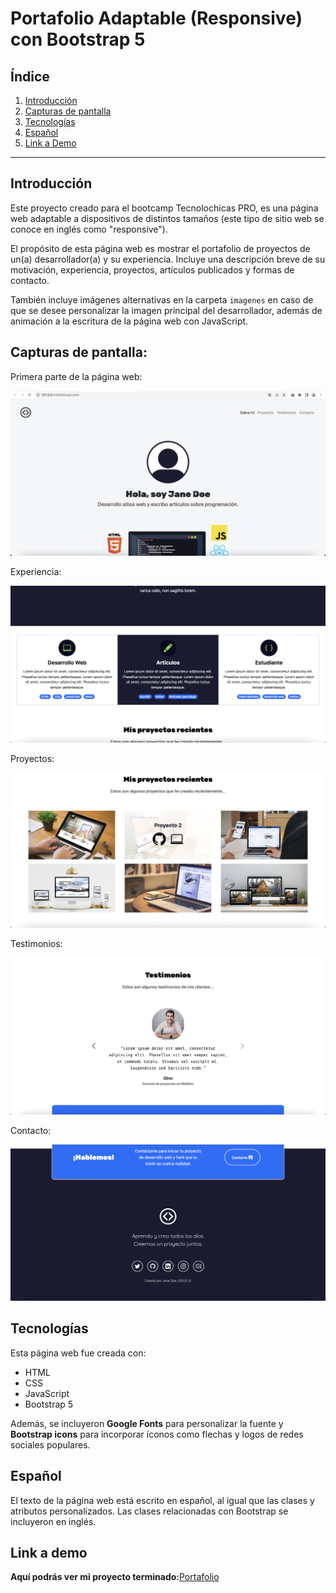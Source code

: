 # Portafolio Adaptable (Responsive) con Bootstrap 5

## **Índice**
1. [Introducción](https://github.com/DianaBMenM/DianaBMenM.github.io#introducci%C3%B3n)
2. [Capturas de pantalla](https://github.com/DianaBMenM/Cloondegoogle/blob/main/README.md#2qu%C3%A9-constru%C3%AD)
3. [Tecnologías](https://github.com/DianaBMenM/Cloondegoogle/blob/main/README.md#objetivo-del-proyecto)
4. [Español](#) 
5. [Link a Demo](https://dianabmenm.github.io/)

***** 

## Introducción 

Este proyecto creado para el bootcamp Tecnolochicas PRO, es una página web adaptable a dispositivos de distintos tamaños (este tipo de sitio web se conoce en inglés como "responsive"). 

El propósito de esta página web es mostrar el portafolio de proyectos de un(a) desarrollador(a) y su experiencia. Incluye una descripción breve de su motivación, experiencia, proyectos, artículos publicados y formas de contacto. 

También incluye imágenes alternativas en la carpeta `imagenes` en caso de que se desee personalizar la imagen principal del desarrollador, además de animación a la escritura de la página web con JavaScript.

## Capturas de pantalla:

Primera parte de la página web:

![Primera parte de la página web](imagenes/screenshot1.png)

Experiencia:

![Experiencia](imagenes/screenshot2.png)

Proyectos:

![Proyectos](imagenes/screenshot3.png)

Testimonios:

![Testimonios](imagenes/screenshot4.png)

Contacto:

![Contacto](imagenes/screenshot5.png)

## Tecnologías

Esta página web fue creada con:

* HTML
* CSS
* JavaScript 
* Bootstrap 5

Además, se incluyeron **Google Fonts** para personalizar la fuente y **Bootstrap icons** para incorporar íconos como flechas y logos de redes sociales populares. 

## Español

El texto de la página web está escrito en español, al igual que las clases y atributos personalizados. Las clases relacionadas con Bootstrap se incluyeron en inglés.

## Link a demo

**Aquí podrás ver mi proyecto terminado:**[Portafolio](https://dianabmenm.github.io/)



